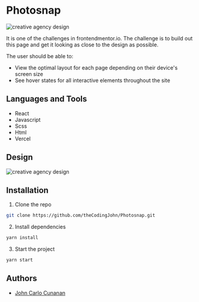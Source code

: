 # Photosnap

![creative agency design](./md_assets/photosnap.gif)

It is one of the challenges in frontendmentor.io. The challenge is to build out this page and get it looking as close to the design as possible.

The user should be able to:

- View the optimal layout for each page depending on their device's screen size
- See hover states for all interactive elements throughout the site

## Languages and Tools

- React
- Javascript
- Scss
- Html
- Vercel

## Design

![creative agency design](https://res.cloudinary.com/dz209s6jk/image/upload/v1599153644/Challenges/zvkqvpshdas9rtdkubkx.jpg)

## Installation
1. Clone the repo
```sh
git clone https://github.com/theCodingJohn/Photosnap.git
```
2. Install dependencies
```sh
yarn install
```
3. Start the project
```sh
yarn start
```

## Authors

- [John Carlo Cunanan](https://github.com/theCodingJohn)
